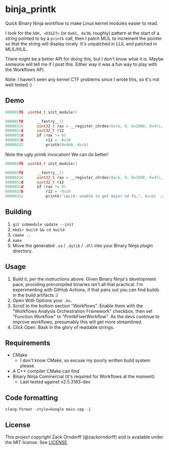 # binja_printk

Quick Binary Ninja workflow to make Linux kernel modules easier to read.

I look for the `SOH, <DIGIT>` (or `0x01, 0x3N`, roughly) pattern at the start of
a string pointed to by a `printk` call, then I patch MLIL to increment the
pointer so that the string will display nicely. It's unpatched in LLIL and
patched in MLIL/HLIL.

There might be a better API for doing this, but I don't know what it is. Maybe
someone will tell me if I post this. Either way it was a fun way to play with
the Workflows API.

Note: I haven't seen any kernel CTF problems since I wrote this, so it's not
well tested :)

## Demo

```c
000002f0  uint64_t init_module()

000002f0      __fentry__()
00000316      uint32_t rax = __register_chrdev(0xcb, 0, 0x2000, 0x47c, 0x5c0)  {"cpu/cpuid"}
0000031d      uint32_t r12
0000031d      if (rax != 0)
0000032b          r12 = -0x10
00000331          printk(0x4b0, 0xcb)
```

Note the ugly printk invocation! We can do better!

```c
000002f0  uint64_t init_module()

000002f0      __fentry__()
00000316      uint32_t rax = __register_chrdev(0xcb, 0, 0x2000, 0x47c, 0x5c0)  {"cpu/cpuid"}
0000031d      uint32_t r12
0000031d      if (rax != 0)
0000032b          r12 = -0x10
00000331          printk("cpuid: unable to get major %d fo…", 0xcb)  // Log level: KERN_ERR
```

## Building

1. `git submodule update --init`
2. `mkdir build && cd build`
3. `cmake ..`
4. `make`
5. Move the generated `.so` / `.dylib` / `.dll` into your Binary Ninja plugin
   directory.

## Usage
1. Build it, per the instructions above. Given Binary Ninja's development pace,
   providing precompiled binaries isn't all that practical. I'm experimenting
   with GitHub Actions, if that pans out you can find builds in the build
   artifacts :)
2. Open With Options your `.ko`.
3. Scroll to the bottom section "Workflows". Enable them with the "Workflows
   Analysis Orchestration Framework" checkbox, then set "Function Workflow" to
   "PrintkFixerWorkflow". As the devs continue to improve workflows, presumably
   this will get more streamlined.
4. Click Open. Bask in the glory of readable strings.

## Requirements

* CMake
    * I don't know CMake, so excuse my poorly written build system please.
* A C++ compiler CMake can find
* Binary Ninja Commercial (it's required for Workflows at the moment)
    * Last tested against v2.5.3183-dev

## Code formatting

`clang-format -style=Google main.cpp -i`

## License

This project copyright Zack Orndorff (@zackorndorff) and is available under the
MIT license. See [LICENSE](LICENSE).
